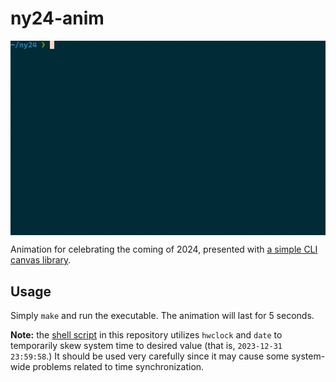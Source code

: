 # ny24-anim

<p align="center">
  <img align="center" alt="gif" src="./res/_2024.gif" />
</p>

Animation for celebrating the coming of 2024, presented with [a simple CLI canvas library](./lib/anim.c).

## Usage

Simply `make` and run the executable. The animation will last for 5 seconds.

**Note:** the [shell script](./run.sh) in this repository utilizes `hwclock` and `date` to temporarily skew system time to desired value (that is, `2023-12-31 23:59:58`.) It should be used very carefully since it may cause some system-wide problems related to time synchronization.
